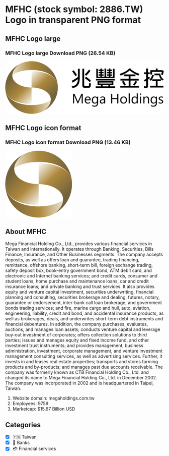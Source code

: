 # MFHC (stock symbol: 2886.TW) Logo in transparent PNG format

## MFHC Logo large

### MFHC Logo large Download PNG (26.54 KB)

![MFHC Logo large Download PNG (26.54 KB)](/img/orig/2886.TW_BIG-4524f8b0.png)

## MFHC Logo icon format

### MFHC Logo icon format Download PNG (13.46 KB)

![MFHC Logo icon format Download PNG (13.46 KB)](/img/orig/2886.TW-3e941d39.png)

## About MFHC

Mega Financial Holding Co., Ltd., provides various financial services in Taiwan and internationally. It operates through Banking, Securities, Bills Finance, Insurance, and Other Businesses segments. The company accepts deposits, as well as offers loan and guarantee, trading financing, remittance, offshore banking, short-term bill, foreign exchange trading, safety deposit box, book-entry government bond, ATM debit card, and electronic and Internet banking services; and credit cards, consumer and student loans, home purchase and maintenance loans, car and credit insurance loans; and private banking and trust services. It also provides equity and venture capital investment, securities underwriting, financial planning and consulting, securities brokerage and dealing, futures, notary, guarantee or endorsement, inter-bank call loan brokerage, and government bonds trading services; and fire, marine cargo and hull, auto, aviation, engineering, liability, credit and bond, and accidental insurance products, as well as brokerages, deals, and underwrites short-term debt instruments and financial debentures. In addition, the company purchases, evaluates, auctions, and manages loan assets; conducts venture capital and leverage buy-out investment of corporates; offers collection solutions to third parties; issues and manages equity and fixed income fund, and other investment trust instruments; and provides management, business administration, investment, corporate management, and venture investment management consulting services, as well as advertising services. Further, it invests in and leases real estate properties; transports and stores farming products and by-products; and manages past due accounts receivable. The company was formerly known as CTB Financial Holding Co., Ltd. and changed its name to Mega Financial Holding Co., Ltd. in December 2002. The company was incorporated in 2002 and is headquartered in Taipei, Taiwan.

1. Website domain: megaholdings.com.tw
2. Employees: 9759
3. Marketcap: $15.67 Billion USD


## Categories
- [x] 🇹🇼 Taiwan
- [x] 🏦 Banks
- [x] 💳 Financial services
